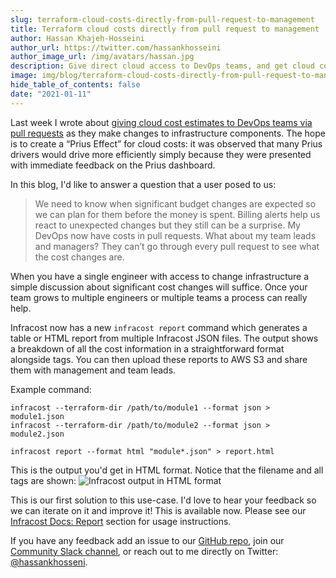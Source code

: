 ```yaml
---
slug: terraform-cloud-costs-directly-from-pull-request-to-management
title: Terraform cloud costs directly from pull request to management
author: Hassan Khajeh-Hosseini
author_url: https://twitter.com/hassankhosseini
author_image_url: /img/avatars/hassan.jpg
description: Give direct cloud access to DevOps teams, and get cloud cost estimates to the team leads and management.
image: img/blog/terraform-cloud-costs-directly-from-pull-request-to-management/infracost_html_output.png
hide_table_of_contents: false
date: "2021-01-11"
---
```


Last week I wrote about [giving cloud cost estimates to DevOps teams via pull requests](/blog/the-prius-effect-for-cloud-costs) as they make changes to infrastructure components. The hope is to create a “Prius Effect” for cloud costs:  it was observed that many Prius drivers would drive more efficiently simply because they were presented with immediate feedback on the Prius dashboard.

<!--truncate-->

In this blog, I'd like to answer a question that a user posed to us:
>We need to know when significant budget changes are expected so we can plan for them before the money is spent. Billing alerts help us react to unexpected changes but they still can be a surprise. My DevOps now have costs in pull requests. What about my team leads and managers? They can’t go through every pull request to see what the cost changes are.

When you have a single engineer with access to change infrastructure a simple discussion about significant cost changes will suffice. Once your team grows to multiple engineers or multiple teams a process can really help.

Infracost now has a new `infracost report` command which generates a table or HTML report from multiple Infracost JSON files. The output shows a breakdown of all the cost information in a straightforward format alongside tags. You can then upload these reports to AWS S3 and share them with management and team leads.

Example command:
```
infracost --terraform-dir /path/to/module1 --format json > module1.json
infracost --terraform-dir /path/to/module2 --format json > module2.json

infracost report --format html "module*.json" > report.html
```

This is the output you'd get in HTML format. Notice that the filename and all tags are shown:
![Infracost output in HTML format](/img/blog/terraform-cloud-costs-directly-from-pull-request-to-management/infracost_html_output.png)


This is our first solution to this use-case. I'd love to hear your feedback so we can iterate on it and improve it! This is available now. Please see our [Infracost Docs: Report](/docs/#report) section for usage instructions.

If you have any feedback add an issue to our [GitHub repo](https://github.com/infracost/infracost), join our [Community Slack channel](https://www.infracost.io/community-chat), or reach out to me directly on Twitter: [@hassankhosseni](https://twitter.com/hassankhosseini).

